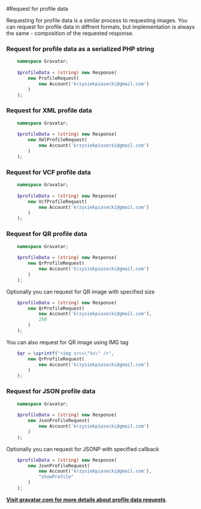 #Request for profile data

Requesting for profile data is a similar process to requesting images. You can request for profile data in diffrent formats, but implementation is always the same - composition of the requested response.

### Request for profile data as a serialized PHP string

```php
    namespace Gravatar;
    
    $profileData = (string) new Response(
        new ProfileRequest(
            new Account('krzysiekpiasecki@gmail.com')
        )
    );
```

### Request for XML profile data
```php
    namespace Gravatar;
    
    $profileData = (string) new Response(
        new XmlProfileRequest(
            new Account('krzysiekpiasecki@gmail.com')
        )
    );
```

### Request for VCF profile data
```php
    namespace Gravatar;
    
    $profileData = (string) new Response(
        new VcfProfileRequest(
            new Account('krzysiekpiasecki@gmail.com')
        )
    );
```

### Request for QR profile data
```php
    namespace Gravatar;
    
    $profileData = (string) new Response(
        new QrProfileRequest(
            new Account('krzysiekpiasecki@gmail.com')
        )
    );
```
Optionally you can request for QR image with specified size
```php
    $profileData = (string) new Response(
        new QrProfileRequest(
            new Account('krzysiekpiasecki@gmail.com'),
            250
        )
    );
```
You can also request for QR image using IMG tag
```php
    $qr = \sprintf("<img src=\"%s\" />",
        new QrProfileRequest(
            new Account('krzysiekpiasecki@gmail.com')
        )
    );
```

### Request for JSON profile data

```php
    namespace Gravatar;
    
    $profileData = (string) new Response(
        new JsonProfileRequest(
            new Account('krzysiekpiasecki@gmail.com')
        )
    );
```
Optionally you can request for JSONP with specified callback
```php
    $profileData = (string) new Response(
        new JsonProfileRequest(
            new Account('krzysiekpiasecki@gmail.com'),
            "showProfile"
        )
    );
```

**[Visit gravatar.com for more details about profile data requests](http://en.gravatar.com/site/implement/profiles/)**.
